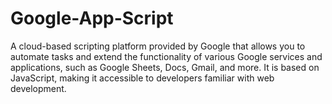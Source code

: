 # Google-App-Script
A cloud-based scripting platform provided by Google that allows you to automate tasks and extend the functionality of various Google services and applications, such as Google Sheets, Docs, Gmail, and more. It is based on JavaScript, making it accessible to developers familiar with web development.
